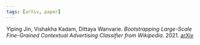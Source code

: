 ```yaml
---
tags: [arXiv, paper]
---
```


Yiping Jin, Vishakha Kadam, Dittaya Wanvarie. _Bootstrapping Large-Scale Fine-Grained Contextual Advertising Classifier from Wikipedia_. 2021. [arXiv](https://arxiv.org/pdf/2102.06429.pdf "https://arxiv.org/pdf/2102.06429.pdf")